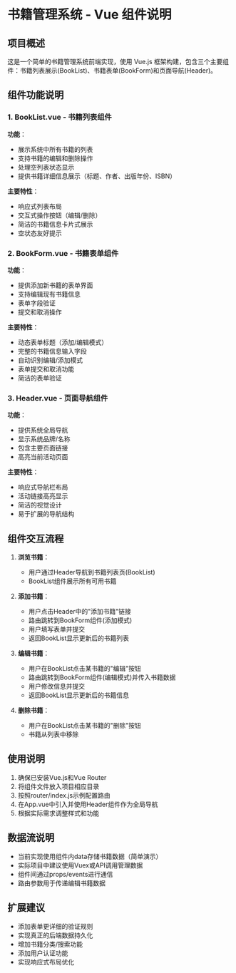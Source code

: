# 书籍管理系统 - Vue 组件说明

## 项目概述

这是一个简单的书籍管理系统前端实现，使用 Vue.js 框架构建，包含三个主要组件：书籍列表展示(BookList)、书籍表单(BookForm)和页面导航(Header)。

## 组件功能说明

### 1. BookList.vue - 书籍列表组件

**功能**：
- 展示系统中所有书籍的列表
- 支持书籍的编辑和删除操作
- 处理空列表状态显示
- 提供书籍详细信息展示（标题、作者、出版年份、ISBN）

**主要特性**：
- 响应式列表布局
- 交互式操作按钮（编辑/删除）
- 简洁的书籍信息卡片式展示
- 空状态友好提示

### 2. BookForm.vue - 书籍表单组件

**功能**：
- 提供添加新书籍的表单界面
- 支持编辑现有书籍信息
- 表单字段验证
- 提交和取消操作

**主要特性**：
- 动态表单标题（添加/编辑模式）
- 完整的书籍信息输入字段
- 自动识别编辑/添加模式
- 表单提交和取消功能
- 简洁的表单验证

### 3. Header.vue - 页面导航组件

**功能**：
- 提供系统全局导航
- 显示系统品牌/名称
- 包含主要页面链接
- 高亮当前活动页面

**主要特性**：
- 响应式导航栏布局
- 活动链接高亮显示
- 简洁的视觉设计
- 易于扩展的导航结构

## 组件交互流程

1. **浏览书籍**：
   - 用户通过Header导航到书籍列表页(BookList)
   - BookList组件展示所有可用书籍

2. **添加书籍**：
   - 用户点击Header中的"添加书籍"链接
   - 路由跳转到BookForm组件(添加模式)
   - 用户填写表单并提交
   - 返回BookList显示更新后的书籍列表

3. **编辑书籍**：
   - 用户在BookList点击某书籍的"编辑"按钮
   - 路由跳转到BookForm组件(编辑模式)并传入书籍数据
   - 用户修改信息并提交
   - 返回BookList显示更新后的书籍信息

4. **删除书籍**：
   - 用户在BookList点击某书籍的"删除"按钮
   - 书籍从列表中移除

## 使用说明

1. 确保已安装Vue.js和Vue Router
2. 将组件文件放入项目相应目录
3. 按照router/index.js示例配置路由
4. 在App.vue中引入并使用Header组件作为全局导航
5. 根据实际需求调整样式和功能

## 数据流说明

- 当前实现使用组件内data存储书籍数据（简单演示）
- 实际项目中建议使用Vuex或API调用管理数据
- 组件间通过props/events进行通信
- 路由参数用于传递编辑书籍数据

## 扩展建议

- 添加表单更详细的验证规则
- 实现真正的后端数据持久化
- 增加书籍分类/搜索功能
- 添加用户认证功能
- 实现响应式布局优化